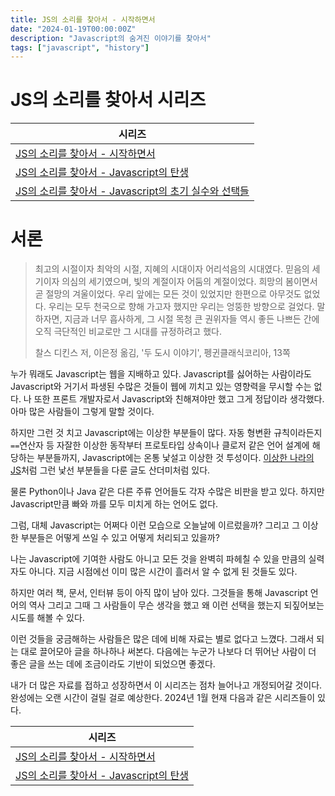 ```yaml
---
title: JS의 소리를 찾아서 - 시작하면서
date: "2024-01-19T00:00:00Z"
description: "Javascript의 숨겨진 이야기를 찾아서"
tags: ["javascript", "history"]
---
```


# JS의 소리를 찾아서 시리즈

|시리즈|
|---|
|[JS의 소리를 찾아서 - 시작하면서](https://witch.work/posts/javascript-history-start)|
|[JS의 소리를 찾아서 - Javascript의 탄생](https://witch.work/posts/javascript-history-the-birth)|
|[JS의 소리를 찾아서 - Javascript의 초기 실수와 선택들](https://witch.work/posts/javascript-history-initial-decisions)|

# 서론

> 최고의 시절이자 최악의 시절, 지혜의 시대이자 어리석음의 시대였다. 믿음의 세기이자 의심의 세기였으며, 빛의 계절이자 어둠의 계절이었다. 희망의 봄이면서 곧 절망의 겨울이었다.
> 우리 앞에는 모든 것이 있었지만 한편으로 아무것도 없었다. 우리는 모두 천국으로 향해 가고자 했지만 우리는 엉뚱한 방향으로 걸었다.
> 말하자면, 지금과 너무 흡사하게, 그 시절 목청 큰 권위자들 역시 좋든 나쁘든 간에 오직 극단적인 비교로만 그 시대를 규정하려고 했다.
>
> 찰스 디킨스 저, 이은정 옮김, '두 도시 이야기', 펭귄클래식코리아, 13쪽

누가 뭐래도 Javascript는 웹을 지배하고 있다. Javascript를 싫어하는 사람이라도 Javascript와 거기서 파생된 수많은 것들이 웹에 끼치고 있는 영향력을 무시할 수는 없다. 나 또한 프론트 개발자로서 Javascript와 친해져야만 했고 그게 정답이라 생각했다. 아마 많은 사람들이 그렇게 말할 것이다.

하지만 그런 것 치고 Javascript에는 이상한 부분들이 많다. 자동 형변환 규칙이라든지 `==`연산자 등 자잘한 이상한 동작부터 프로토타입 상속이나 클로저 같은 언어 설계에 해당하는 부분들까지, Javascript에는 온통 낯설고 이상한 것 투성이다. [이상한 나라의 JS](https://zerolog.vercel.app/posts/weird-js)처럼 그런 낯선 부분들을 다룬 글도 산더미처럼 있다.

물론 Python이나 Java 같은 다른 주류 언어들도 각자 수많은 비판을 받고 있다. 하지만 Javascript만큼 빠와 까를 모두 미치게 하는 언어도 없다.

그럼, 대체 Javascript는 어쩌다 이런 모습으로 오늘날에 이르렀을까? 그리고 그 이상한 부분들은 어떻게 쓰일 수 있고 어떻게 처리되고 있을까?

나는 Javascript에 기여한 사람도 아니고 모든 것을 완벽히 파헤칠 수 있을 만큼의 실력자도 아니다. 지금 시점에선 이미 많은 시간이 흘러서 알 수 없게 된 것들도 있다.

하지만 여러 책, 문서, 인터뷰 등이 아직 많이 남아 있다. 그것들을 통해 Javascript 언어의 역사 그리고 그때 그 사람들이 무슨 생각을 했고 왜 이런 선택을 했는지 되짚어보는 시도를 해볼 수 있다.

이런 것들을 궁금해하는 사람들은 많은 데에 비해 자료는 별로 없다고 느꼈다. 그래서 되는 대로 끌어모아 글을 하나하나 써본다. 다음에는 누군가 나보다 더 뛰어난 사람이 더 좋은 글을 쓰는 데에 조금이라도 기반이 되었으면 좋겠다.

내가 더 많은 자료를 접하고 성장하면서 이 시리즈는 점차 늘어나고 개정되어갈 것이다. 완성에는 오랜 시간이 걸릴 걸로 예상한다. 2024년 1월 현재 다음과 같은 시리즈들이 있다.

|시리즈|
|---|
|[JS의 소리를 찾아서 - 시작하면서](https://witch.work/posts/javascript-history-start)|
|[JS의 소리를 찾아서 - Javascript의 탄생](https://witch.work/posts/javascript-history-the-birth)|
